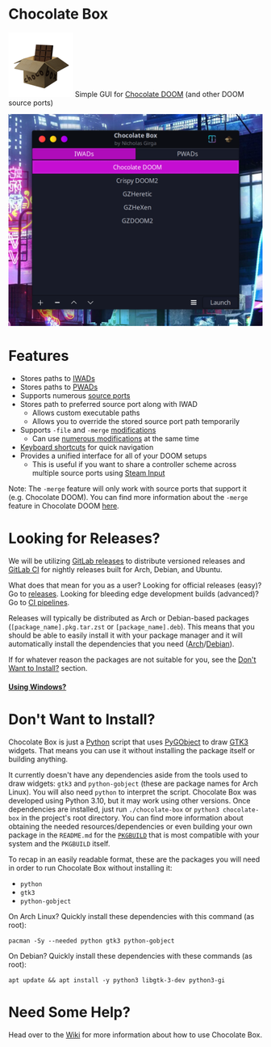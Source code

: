 # Chocolate Box
![logo](res/icon/icon_128.png) Simple GUI for [Chocolate DOOM](https://github.com/chocolate-doom/chocolate-doom) (and other DOOM source ports)

<img src=".screenshots/iwads-ui.png" width="512">


# Features
 - Stores paths to [IWADs](https://gitlab.com/nickgirga/chocolate-box/-/wikis/home#what-is-an-iwad-or-a-pwad)
 - Stores paths to [PWADs](https://gitlab.com/nickgirga/chocolate-box/-/wikis/home#what-is-an-iwad-or-a-pwad)
 - Supports numerous [source ports](https://gitlab.com/nickgirga/chocolate-box/-/wikis/home#what-is-a-source-port)
 - Stores path to preferred source port along with IWAD
   - Allows custom executable paths
   - Allows you to override the stored source port path temporarily
 - Supports `-file` and `-merge` [modifications](https://gitlab.com/nickgirga/chocolate-box/-/wikis/home#how-do-i-use-mods)
   - Can use [numerous modifications](https://gitlab.com/nickgirga/chocolate-box/-/wikis/home#enablingdisabling-pwads) at the same time
 - [Keyboard shortcuts](https://gitlab.com/nickgirga/chocolate-box/-/wikis/Keyboard-Shortcuts) for quick navigation
 - Provides a unified interface for all of your DOOM setups
   - This is useful if you want to share a controller scheme across multiple source ports using [Steam Input](https://partner.steamgames.com/doc/features/steam_controller/getting_started_for_players)


Note: The `-merge` feature will only work with source ports that support it (e.g. Chocolate DOOM). You can find more information about the `-merge` feature in Chocolate DOOM [here](https://github.com/chocolate-doom/chocolate-doom#playing-tcs).


# Looking for Releases?
We will be utilizing [GitLab releases](https://gitlab.com/nickgirga/chocolate-box/-/releases) to distribute versioned releases and [GitLab CI](https://gitlab.com/nickgirga/chocolate-box/-/pipelines) for nightly releases built for Arch, Debian, and Ubuntu.

What does that mean for you as a user? Looking for official releases (easy)? Go to [releases](https://gitlab.com/nickgirga/chocolate-box/-/releases). Looking for bleeding edge development builds (advanced)? Go to [CI pipelines](https://gitlab.com/nickgirga/chocolate-box/-/pipelines).

Releases will typically be distributed as Arch or Debian-based packages (`[package_name].pkg.tar.zst` or `[package_name].deb`). This means that you should be able to easily install it with your package manager and it will automatically install the dependencies that you need ([Arch](PKGBUILD/Arch#easy-how-do-i-use-it)/[Debian](PKGBUILD/Debian#easy-how-do-i-use-it)).

If for whatever reason the packages are not suitable for you, see the [Don't Want to Install?](#dont-want-to-install) section.

#### [Using Windows?](https://gitlab.com/nickgirga/chocolate-box/-/merge_requests/29#note_999887305)

# Don't Want to Install?
Chocolate Box is just a [Python](https://www.python.org/) script that uses [PyGObject](https://pygobject.readthedocs.io/en/latest/) to draw [GTK3](https://www.gtk.org/) widgets. That means you can use it without installing the package itself or building anything.

It currently doesn't have any dependencies aside from the tools used to draw widgets: `gtk3` and `python-gobject` (these are package names for Arch Linux). You will also need `python` to interpret the script. Chocolate Box was developed using Python 3.10, but it may work using other versions. Once dependencies are installed, just run `./chocolate-box` or `python3 chocolate-box` in the project's root directory. You can find more information about obtaining the needed resources/dependencies or even building your own package in the `README.md` for the [`PKGBUILD`](PKGBUILD) that is most compatible with your system and the `PKGBUILD` itself.

To recap in an easily readable format, these are the packages you will need in order to run Chocolate Box without installing it:
 - `python`
 - `gtk3`
 - `python-gobject`

 On Arch Linux? Quickly install these dependencies with this command (as root):
 ```
pacman -Sy --needed python gtk3 python-gobject
 ```

On Debian? Quickly install these dependencies with these commands (as root):
```
apt update && apt install -y python3 libgtk-3-dev python3-gi
```


# Need Some Help?
Head over to the [Wiki](https://gitlab.com/nickgirga/chocolate-box/-/wikis/home) for more information about how to use Chocolate Box.

